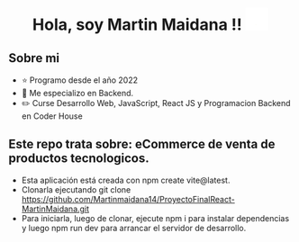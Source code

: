<div align="center">
<h1 align="center">Hola, soy Martin Maidana !!</a> <img src="https://github.com/Kathryn-Jie/Kathryn-Jie/blob/main/wave.gif" width="40px" /></h1>

</div>

## Sobre mi

- ⭐ Programo desde el año 2022 
- 📲 Me especializo en Backend.
- ✏️ Curse Desarrollo Web, JavaScript, React JS y Programacion Backend en Coder House
  <br>

## Este repo trata sobre: eCommerce de venta de productos tecnologicos.

- Esta aplicación está creada con npm create vite@latest.
- Clonarla ejecutando git clone https://github.com/Martinmaidana14/ProyectoFinalReact-MartinMaidana.git
- Para iniciarla, luego de clonar, ejecute npm i para instalar dependencias y luego npm run dev para arrancar el servidor de desarrollo.
<br>
